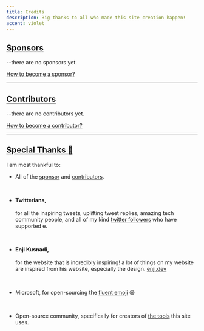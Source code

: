 ```yaml
---
title: Credits
description: Big thanks to all who made this site creation happen!
accent: violet
---
```


## [Sponsors](/credits#sponsors)

--there are no sponsors yet.

[How to become a sponsor?](https://github.com/sponsors/sergiosessanta9::blank)

---

## [Contributors](/credits#contributors)

--there are no contributors yet.

[How to become a contributor?](https://github.com/sergiosessanta9/ducasergio.it/blob/main/CONTRIBUTING.md::blank)

---

## [Special Thanks 🙌](/credits#special-thanks)

I am most thankful to:

- All of the [sponsor](/credits#sponsors) and [contributors](/credits#contributors).
<br>

- **Twitterians,**<br><br>
 for all the inspiring tweets, uplifting tweet replies, amazing tech community people, and all of my kind [twitter followers](https://twitter.com/sergioduca639/followers::blank) who have supported e.
<br>

- **Enji Kusnadi,**<br><br>
 for the website that is incredibly inspiring! a lot of things on my website are inspired from his website, especially the design. [enji.dev](https://www.enji.dev::blank)
<br>

- Microsoft, for open-sourcing the [fluent emoji](https://github.com/microsoft/fluentui-emoji::blank) 😆
<br>

- Open-source community, specifically for creators of [the tools](https://github.com/sergiosessanta9/ducasergio.it/blob/main/package.json::blank) this site uses.
 
